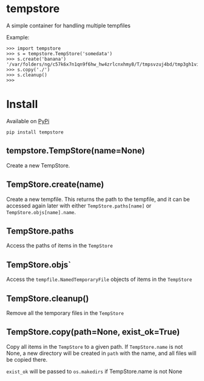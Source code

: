 # tempstore

A simple container for handling multiple tempfiles

Example:

```shell
>>> import tempstore
>>> s = tempstore.TempStore('somedata')
>>> s.create('banana')
'/var/folders/ng/c57k6x7n1qn9f6hw_hw4zrlcnxhmy8/T/tmpsvzuj4bd/tmp3gh1vid9'
>>> s.copy('./')
>>> s.cleanup()
>>>
```

# Install

Available on [PyPi](https://pypi.org/project/tempstore/)

```
pip install tempstore
```

## tempstore.TempStore(name=None)

Create a new TempStore. 


## TempStore.create(name)

Create a new tempfile. This returns the path to the tempfile, and it can be accessed 
again later with either `TempStore.paths[name]` or `TempStore.objs[name].name`.


## TempStore.paths

Access the paths of items in the `TempStore`


## TempStore.objs`

Access the `tempfile.NamedTemporaryFile` objects of items in the `TempStore`


## TempStore.cleanup()

Remove all the temporary files in the `TempStore`


## TempStore.copy(path=None, exist_ok=True)

Copy all items in the `TempStore` to a given path. If `TempStore.name` is not None,
a new directory will be created in `path` with the name, and all files will be
copied there.

`exist_ok` will be passed to `os.makedirs` if TempStore.name is not None
